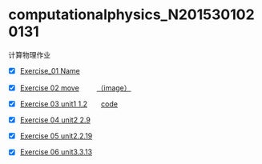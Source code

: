 # computationalphysics_N2015301020131
计算物理作业




- [x]  [Exercise_01 Name](./temp.py)

- [x] [Exercise 02 move](./untitled5.py)         [（image）](./IMG_0818(20170924-143540).jpg)

- [x]  [Exercise 03 unit1 1.2](./exercise3/exercise3.md)                  [code](./untitled6.py)

- [x]  [Exercise 04 unit2 2.9](./exercise4/homework.md)

- [x] [Exercise 05 unit2.2.19](./exercise5/2.19.md)

- [x] [Exercise 06 unit3.3.13](./exercise6/3.13.md)
